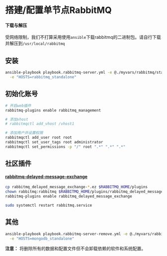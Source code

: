 # 搭建/配置单节点RabbitMQ

#### 下载与解压

受网络限制，我们不打算采用使用`ansible`下载rabbitmq的二进制包。请自行下载并解压到`/usr/local/rabbitmq`

## 安装

```bash
ansible-playbook playbook.rabbitmq-server.yml -e @./myvars/rabbitmq/standalone.yml \
  -e "HOSTS=rabbitmq_standalone"
```

## 初始化账号

```bash
# 开启web插件
rabbitmq-plugins enable rabbitmq_management

# 添加vhost
# rabbitmqctl add_vhost /vhost1

# 添加用户并设置权限
rabbitmqctl add_user root root
rabbitmqctl set_user_tags root administrator
rabbitmqctl set_permissions -p "/" root ".*" ".*" ".*"
```

## 社区插件

#### [rabbitmq-delayed-message-exchange](https://github.com/rabbitmq/rabbitmq-delayed-message-exchange)

```bash
cp rabbitmq_delayed_message_exchange-*.ez $RABBITMQ_HOME/plugins
chown rabbitmq:rabbitmq $RABBITMQ_HOME/plugins/rabbitmq_delayed_message_exchange-*.ez
rabbitmq-plugins enable rabbitmq_delayed_message_exchange

sudo systemctl restart rabbitmq.service
```

## 其他

```bash
ansible-playbook playbook.rabbitmq-server-remove.yml -e @./myvars/rabbitmq/standalone.yml \
  -e "HOSTS=mongodb_standalone"
```

**注意：** 将删除所有的数据和配置文件但不会卸载依赖的软件和系统配置。

